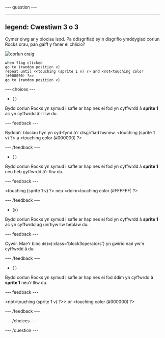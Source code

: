 
--- question ---

---
legend: Cwestiwn 3 o 3
---

Cymer olwg ar y blociau isod. Pa ddisgrifiad sy'n disgrifio ymddygiad corlun Rocks orau, pan gaiff y faner ei chlicio?


![corlun craig](images/rocks-sprite.png)
```blocks3
when flag clicked
go to (random position v)
repeat until <<touching (sprite 1 v) ?> and <not<touching color (#000000) ?>>
go to (random position v)
```

--- choices ---

- ( )

Bydd corlun Rocks yn symud i safle ar hap nes ei fod yn cyffwrdd â **sprite 1** ac yn cyffwrdd â'r lliw du.

  --- feedback ---

Byddai'r blociau hyn yn cyd-fynd â'r disgrifiad hwnnw. <touching (sprite 1 v) ?> a <touching color (#000000) ?>

  --- /feedback ---

- ( )

Bydd corlun Rocks yn symud i safle ar hap nes ei fod yn cyffwrdd â **sprite 1** neu heb gyffwrdd â'r lliw du.

  --- feedback ---

<touching (sprite 1 v) ?> neu <ddim<touching color (#FFFFFF) ?>

  --- /feedback ---

- (x)

Bydd corlun Rocks yn symud i safle ar hap nes ei fod yn cyffwrdd â **sprite 1** ac yn cyffwrdd ag unrhyw liw heblaw du.

  --- feedback ---

Cywir. Mae'r bloc `ddim`{:class='block3operators'} yn gwirio nad yw'n cyffwrdd â du.

  --- /feedback ---

- ( )

Bydd corlun Rocks yn symud i safle ar hap nes ei fod ddim yn cyffwrdd â **sprite 1** neu'r lliw du.

  --- feedback ---

<not<touching (sprite 1 v) ?>> or <touching color (#000000) ?>

  --- /feedback ---

--- /choices ---

--- /question ---

